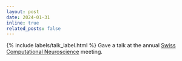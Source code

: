 ```yaml
---
layout: post
date: 2024-01-31 
inline: true
related_posts: false
---
```


{% include labels/talk_label.html %} Gave a talk at the annual [Swiss Computational Neuroscience](https://www.swisscompneuro.org) meeting.
